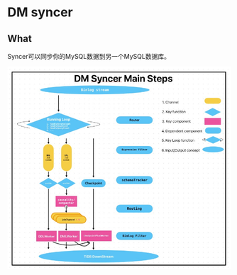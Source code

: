 # DM syncer

## What

Syncer可以同步你的MySQL数据到另一个MySQL数据库。

![dm_syncer_arch](../../../../../images/tidb/05TiDB-EcosystematicTools/5-4DM/dm_syncer_arch.jpg)
